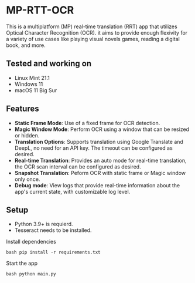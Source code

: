 # MP-RTT-OCR

This is a multiplatform (MP) real-time translation (RRT) app that utilizes Optical Character Recognition (OCR). it aims to provide enough flexivity for a variety of use cases like playing visual novels games, reading a digital book, and more.

## Tested and working on

- Linux Mint 21.1
- Windows 11
- macOS 11 Big Sur

## Features

- **Static Frame Mode**: Use of a fixed frame for OCR detection.
- **Magic Window Mode**:  Perform OCR using a window that can be resized or hidden.
- **Translation Options**: Supports translation using Google Translate and DeepL, no need for an API key. The timeout can be configured as desired.
- **Real-time Translation**: Provides an auto mode for real-time translation, the OCR scan interval can be configured as desired.
- **Snapshot Translation**: Peform OCR with static frame or Magic window only once.
- **Debug mode**: View logs that provide real-time information about the app's current state, with customizable log level.

## Setup

- Python 3.9+ is requierd.  
- Tesseract needs to be installed.

Install dependencies

```bash pip install -r requirements.txt```

Start the app

```bash python main.py```